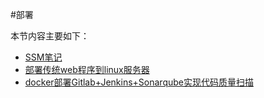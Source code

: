 #部署

本节内容主要如下：
- [SSM笔记](SSM笔记.md)
- [部署传统web程序到linux服务器](部署传统web程序到linux服务器.md)
- [docker部署Gitlab+Jenkins+Sonarqube实现代码质量扫描](docker部署Gitlab+Jenkins+Sonarqube实现代码质量扫描.md)
